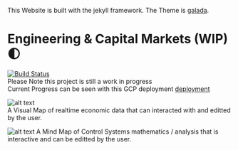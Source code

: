 This Website is built with the jekyll framework. The Theme is [galada](http://artemsheludko.com/galada/welcome-to-jekyll/).

# Engineering & Capital Markets (WIP) 🌓 
[![Build Status](https://travis-ci.org/dwyl/esta.svg?branch=master)](https://capital-markets-engineering.uk.r.appspot.com/JacobClaessens/CapitalMarkets/)  
Please Note this project is still a work in progress  
Current Progress can be seen with this GCP deployment [deployment](https://capital-markets-engineering.uk.r.appspot.com/JacobClaessens/CapitalMarkets/)

![alt text](assets/screenshot.png "Logo Title Text 1")  
A Visual Map of realtime economic data that can interacted with and editted by the user.  

![alt text](assets/eng-screen-cap.png "Logo Title Text 1")
A Mind Map of Control Systems mathematics / analysis that  is interactive and can be editted by the user.  